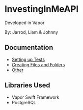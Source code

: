 # InvestingInMeAPI
Developed in Vapor

By: Jarrod, Liam & Johnny

## Documentation
- [Setting up Tests]()
- [Creating Files and Folders]()
- [Other]()

## Libraries Used
- Vapor Swift Framework
- PostgreSQL